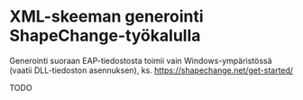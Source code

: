 # XML-skeeman generointi ShapeChange-työkalulla

Generointi suoraan EAP-tiedostosta toimii vain Windows-ympäristössä (vaatii DLL-tiedoston asennuksen), ks. https://shapechange.net/get-started/

TODO